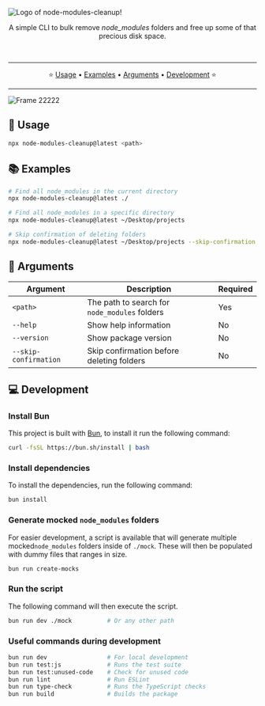 ![Logo of node-modules-cleanup!](https://github.com/user-attachments/assets/0c76df92-4f9c-4c6a-aadd-bba7d75ef00a)

<p align="center" style="margin-bottom: 5px;">
  A simple CLI to bulk remove <em>node_modules</em> folders and free up some of that precious disk space.
</p>

<p align="center">
  <img src="https://img.shields.io/npm/v/node-modules-cleanup?logo=npm&cacheSeconds=3600" alt="" />
  <img src="https://img.shields.io/npm/dm/node-modules-cleanup?logo=npm&cacheSeconds=3600" alt=""/>
  <img src="https://img.shields.io/codecov/c/github/sebastianekstrom/node-modules-cleanup?logo=codecov&cacheSeconds=3600" alt=""/>
</p>

---

<p align="center">
  ⭐️ <a href="#-usage">Usage</a> • <a href="#-examples">Examples</a> • <a href="#-arguments">Arguments</a> • <a href="#-development">Development</a> ⭐️
</p>

---

![Frame 22222](https://github.com/user-attachments/assets/5d735d80-7e38-49d6-9ead-85aa5b9331b4)

## 🚀 Usage

```bash
npx node-modules-cleanup@latest <path>
```

## 📚 Examples

```bash
# Find all node_modules in the current directory
npx node-modules-cleanup@latest ./

# Find all node_modules in a specific directory
npx node-modules-cleanup@latest ~/Desktop/projects

# Skip confirmation of deleting folders
npx node-modules-cleanup@latest ~/Desktop/projects --skip-confirmation
```

## 📝 Arguments

| Argument              | Description                                   | Required |
| --------------------- | --------------------------------------------- | -------- |
| `<path>`              | The path to search for `node_modules` folders | Yes      |
| `--help`              | Show help information                         | No       |
| `--version`           | Show package version                          | No       |
| `--skip-confirmation` | Skip confirmation before deleting folders     | No       |

## 💻 Development

### Install Bun

This project is built with [Bun](https://bun.sh/), to install it run the following command:

```bash
curl -fsSL https://bun.sh/install | bash
```

### Install dependencies

To install the dependencies, run the following command:

```bash
bun install
```

### Generate mocked `node_modules` folders

For easier development, a script is available that will generate multiple mocked`node_modules` folders inside of `./mock`. These will then be populated with dummy files that ranges in size.

```bash
bun run create-mocks
```

### Run the script

The following command will then execute the script.

```bash
bun run dev ./mock          # Or any other path
```

### Useful commands during development

```bash
bun run dev                 # For local development
bun run test:js             # Runs the test suite
bun run test:unused-code    # Check for unused code
bun run lint                # Run ESLint
bun run type-check          # Runs the TypeScript checks
bun run build               # Builds the package
```
